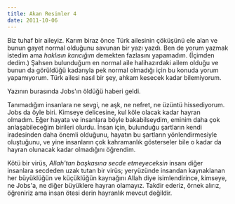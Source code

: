 ```yaml
---
title: Akan Resimler 4
date: 2011-10-06
---
```


Biz tuhaf bir aileyiz. Karım biraz önce Türk ailesinin çöküşünü ele alan
ve bunun gayet normal olduğunu savunan bir yazı yazdı. Ben de yorum
yazmak istedim ama *haklısın karıcığım* demekten fazlasını yapamadım.
(İçimden dedim.) Şahsen bulunduğum en normal aile halihazırdaki ailem
olduğu ve bunun da görüldüğü kadarıyla pek normal olmadığı için bu
konuda yorum yapamıyorum. Türk ailesi nasıl bir şey, ahkam kesecek kadar
bilemiyorum.

Yazının burasında Jobs'ın öldüğü haberi geldi.

Tanımadığım insanlara ne sevgi, ne aşk, ne nefret, ne üzüntü
hissediyorum. Jobs da öyle biri. Kimseye delicesine, kul köle olacak
kadar hayran olmadım. Eğer hayata ve insanlara böyle bakabilseydim,
eminim daha çok anlaşabileceğim birileri olurdu. İnsan için, bulunduğu
şartların kendi iradesinden daha önemli olduğunu, hayatın bu şartların
yönlendirmesiyle oluştuğunu, ve yine insanların çok kahramanlık
gösterseler bile o kadar da hayran olunacak kadar olmadığını öğrendim.

Kötü bir virüs, *Allah'tan başkasına secde etmeyeceksin* insanı diğer
insanlara secdeden uzak tutan bir virüs; yeryüzünde insandan kaynaklanan
her büyüklüğün ve küçüklüğün kaynağını Allah diye isimlendirince,
kimseye, ne Jobs'a, ne diğer büyüklere hayran olamayız. Takdir ederiz,
örnek alırız, öğreniriz ama insan ötesi derin hayranlık mevcut değildir.
